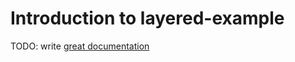 # Introduction to layered-example

TODO: write [great documentation](http://jacobian.org/writing/what-to-write/)
